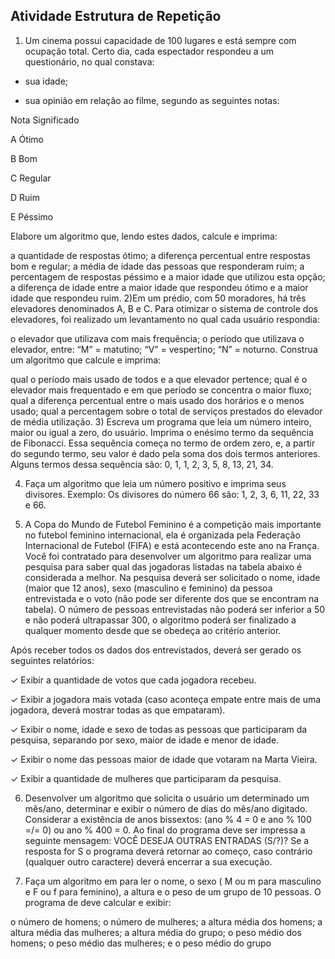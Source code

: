 ## Atividade Estrutura de Repetição

1) Um cinema possui capacidade de 100 lugares e está sempre com ocupação total. Certo dia, cada espectador respondeu a um questionário, no qual constava:

- sua idade;

- sua opinião em relação ao filme, segundo as seguintes notas:

Nota        Significado

A              Ótimo

B              Bom

C             Regular

D             Ruim

E              Péssimo

Elabore um algoritmo que, lendo estes dados, calcule e imprima:

a quantidade de respostas ótimo;
a diferença percentual entre respostas bom e regular;
a média de idade das pessoas que responderam ruim;
a percentagem de respostas péssimo e a maior idade que utilizou esta opção;
a diferença de idade entre a maior idade que respondeu ótimo e a maior idade que respondeu ruim. 
2)Em um prédio, com 50 moradores, há três elevadores denominados A, B e C. Para otimizar o sistema de controle dos elevadores, foi realizado um levantamento no qual cada usuário respondia: 

o elevador que utilizava com mais frequência; 
o período que utilizava o elevador, entre:
“M” = matutino; 
“V” = vespertino; 
“N” = noturno. 
Construa um algoritmo que calcule e imprima:

qual o período mais usado de todos e a que elevador pertence;
 qual é o elevador mais frequentado e em que período se concentra o maior fluxo;
qual a diferença percentual entre o mais usado dos horários e o menos usado;
qual a percentagem sobre o total de serviços prestados do elevador de média utilização. 
3) Escreva um programa que leia um número inteiro, maior ou igual a zero, do usuário. Imprima o enésimo termo da sequência de Fibonacci. Essa sequência começa no termo de ordem zero, e, a partir do segundo termo, seu valor é dado pela soma dos dois termos anteriores. Alguns termos dessa sequência são: 0, 1, 1, 2, 3, 5, 8, 13, 21, 34. 

4) Faça um algoritmo que leia um número positivo e imprima seus divisores. Exemplo: Os divisores do número 66 são: 1, 2, 3, 6, 11, 22, 33 e 66.

5) A Copa do Mundo de Futebol Feminino é a competição mais importante no futebol feminino internacional, ela é organizada pela Federação Internacional de Futebol (FIFA) e está acontecendo este ano na França. Você foi contratado para desenvolver um algoritmo para realizar uma pesquisa para saber qual das jogadoras listadas na tabela abaixo é considerada a melhor. Na pesquisa deverá ser solicitado o nome, idade (maior que 12 anos), sexo (masculino e feminino) da pessoa entrevistada e o voto (não pode ser diferente dos que se encontram na tabela). O número de pessoas entrevistadas não poderá ser inferior a 50 e não poderá ultrapassar 300, o algoritmo poderá ser finalizado a qualquer momento desde que se obedeça ao critério anterior. 



Após receber todos os dados dos entrevistados, deverá ser gerado os seguintes relatórios: 

✓ Exibir a quantidade de votos que cada jogadora recebeu.

✓ Exibir a jogadora mais votada (caso aconteça empate entre mais de uma jogadora, deverá mostrar todas as que empataram).

✓ Exibir o nome, idade e sexo de todas as pessoas que participaram da pesquisa, separando por sexo, maior de idade e menor de idade.

✓ Exibir o nome das pessoas maior de idade que votaram na Marta Vieira.

 ✓ Exibir a quantidade de mulheres que participaram da pesquisa.

6) Desenvolver um algoritmo que solicita o usuário um determinado um mês/ano, determinar e exibir o número de dias do mês/ano digitado. Considerar a existência de anos bissextos: (ano % 4 = 0 e ano % 100 =/= 0) ou ano % 400 = 0. Ao final do programa deve ser impressa a seguinte mensagem: VOCÊ DESEJA OUTRAS ENTRADAS (S/?)? Se a resposta for S o programa deverá retornar ao começo, caso contrário (qualquer outro caractere) deverá encerrar a sua execução. 

7) Faça um algoritmo em para ler o nome, o sexo ( M ou m para masculino e F ou f para feminino), a altura e o peso de um grupo de 10 pessoas. O programa de deve calcular e exibir: 

o número de homens;
o número de mulheres; 
a altura média dos homens;
 a altura média das mulheres; a altura média do grupo;
o peso médio dos homens;
o peso médio das mulheres;
e o peso médio do grupo

